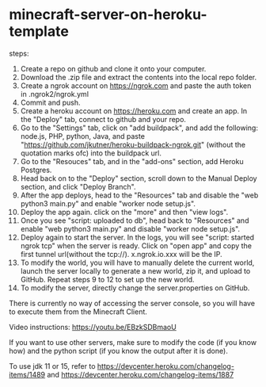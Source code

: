 # minecraft-server-on-heroku-template

steps: 
1. Create a repo on github and clone it onto your computer.
2. Download the .zip file and extract the contents into the local repo folder.
3. Create a ngrok account on https://ngrok.com and paste the auth token in .ngrok2/ngrok.yml
4. Commit and push.
5. Create a heroku account on https://heroku.com and create an app. In the "Deploy" tab, connect to github and your repo.
6. Go to the "Settings" tab, click on "add buildpack", and add the following: node.js, PHP, python, Java, and paste "https://github.com/jkutner/heroku-buildpack-ngrok.git" (without the quotation marks ofc) into the buildpack url.
7. Go to the "Resouces" tab, and in the "add-ons" section, add Heroku Postgres.
8. Head back on to the "Deploy" section, scroll down to the Manual Deploy section, and click "Deploy Branch". 
9. After the app deploys, head to the "Resources" tab and disable the "web python3 main.py" and enable "worker node setup.js".
10. Deploy the app again. click on the "more" and then "view logs".
11. Once you see "script: uploaded to db", head back to "Resources" and enable "web python3 main.py" and disable "worker node setup.js".
12. Deploy again to start the server. In the logs, you will see "script: started ngrok tcp" when the server is ready. Click on "open app" and copy the first tunnel url(without the tcp://). x.ngrok.io.xxx will be the IP.
13. To modify the world, you will have to manually delete the current world, launch the server locally to generate a new world, zip it, and upload to GitHub. Repeat steps 9 to 12 to set up the new world.
14. To modify the server, directly change the server.properties on GitHub.

There is currently no way of accessing the server console, so you will have to execute them from the Minecraft Client.

Video instructions: https://youtu.be/EBzkSDBmaoU

If you want to use other servers, make sure to modify the code (if you know how) and the python script (if you know the output after it is done).

To use jdk 11 or 15, refer to https://devcenter.heroku.com/changelog-items/1489 and https://devcenter.heroku.com/changelog-items/1887
